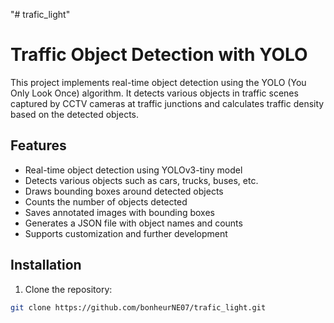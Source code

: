 "# trafic_light"

# Traffic Object Detection with YOLO

This project implements real-time object detection using the YOLO (You Only Look Once) algorithm. It detects various objects in traffic scenes captured by CCTV cameras at traffic junctions and calculates traffic density based on the detected objects.

## Features

- Real-time object detection using YOLOv3-tiny model
- Detects various objects such as cars, trucks, buses, etc.
- Draws bounding boxes around detected objects
- Counts the number of objects detected
- Saves annotated images with bounding boxes
- Generates a JSON file with object names and counts
- Supports customization and further development

## Installation

1. Clone the repository:

```bash
git clone https://github.com/bonheurNE07/trafic_light.git


```
